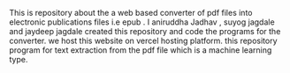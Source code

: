 This is repository about the a web based converter of pdf files into electronic publications files i.e epub .
I aniruddha Jadhav , suyog jagdale and jaydeep jagdale created this repository and code the programs for the converter.
we host this website on vercel hosting platform.
this repository program for text extraction from the pdf file which is a machine learning type.
